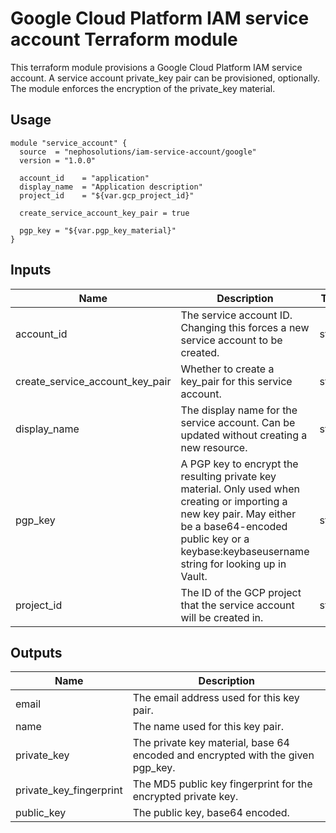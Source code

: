 # Google Cloud Platform IAM service account Terraform module

This terraform module provisions a Google Cloud Platform IAM service account.
A service account private_key pair can be provisioned, optionally.
The module enforces the encryption of the private_key material.

## Usage

```hcl
module "service_account" {
  source  = "nephosolutions/iam-service-account/google"
  version = "1.0.0"

  account_id    = "application"
  display_name  = "Application description"
  project_id    = "${var.gcp_project_id}"

  create_service_account_key_pair = true

  pgp_key = "${var.pgp_key_material}"
}
```

## Inputs

| Name | Description | Type | Default | Required |
|------|-------------|:----:|:-----:|:-----:|
| account\_id | The service account ID. Changing this forces a new service account to be created. | string | - | yes |
| create\_service\_account\_key\_pair | Whether to create a key_pair for this service account. | string | `false` | no |
| display\_name | The display name for the service account. Can be updated without creating a new resource. | string | - | yes |
| pgp\_key | A PGP key to encrypt the resulting private key material. Only used when creating or importing a new key pair. May either be a base64-encoded public key or a keybase:keybaseusername string for looking up in Vault. | string | - | yes |
| project\_id | The ID of the GCP project that the service account will be created in. | string | - | yes |

## Outputs

| Name | Description |
|------|-------------|
| email | The email address used for this key pair. |
| name | The name used for this key pair. |
| private\_key | The private key material, base 64 encoded and encrypted with the given pgp_key. |
| private\_key\_fingerprint | The MD5 public key fingerprint for the encrypted private key. |
| public\_key | The public key, base64 encoded. |
